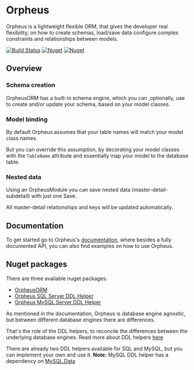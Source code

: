 # Orpheus
Orpheus is a lightweight flexible ORM, that gives the developer real flexibility, on how to create schemas, load/save data configure complex constraints and relationships between models.

[![Build Status](https://dev.azure.com/thetardigrade/OrpheusORM/_apis/build/status/OrpheusORM-CI?branchName=master)](https://dev.azure.com/thetardigrade/OrpheusORM/_build/latest?definitionId=16&branchName=master)
[![Nuget](https://img.shields.io/nuget/v/OrpheusOrm.svg)](https://www.nuget.org/packages?q=orpheusorm "Orpheus ORM")
[![Nuget](https://img.shields.io/nuget/dt/OrpheusORM.svg)](https://www.nuget.org/packages?q=orpheusorm "Downloads")
## Overview

### Schema creation
OrpheusORM has a built-in schema engine, which you can ,optionally, use to create and/or update your schema, based on your model classes.

### Model binding
By default Orpheus assumes that your table names will match your model class names. 

But you can override this assumption, by decorating your model classes with the ```TableName``` attribute and essentially map your model to the database table.

### Nested data
Using an OrpheusModule you can save nested data (master-detail-subdetail) with just one Save. 

All master-detail relationships and keys will be updated automatically.

## Documentation
To get started go to Orpheus's [documentation](https://mobilotronic.github.io/OrpheusORM/), where besides a fully documented API, you can also find examples on how to use Orpheus.

## Nuget packages
There are three available nuget packages.
* [OrpheusORM](https://www.nuget.org/packages/OrpheusORM/)
* [Orpheus SQL Server DDL Helper](https://www.nuget.org/packages/OrpheusORMSQLServerDDLHelper/)
* [Orpheus MySQL Server DDL Helper](https://www.nuget.org/packages/OrpheusORMMySQLServerDDLHelper/)

As mentioned in the documentation, Orpheus is database engine agnostic, but between different database engines there are differences.

That's the role of the DDL helpers, to reconcile the differences between the underlying database engines.
Read more about DDL helpers [here](https://mobilotronic.github.io/OrpheusORM/documentation/orpheus_ddl_helper.html)

There are already two DDL helpers available for SQL and MySQL, but you can implement your own and use it.
**Note:** MySQL DDL helper has a dependency on [MySQL.Data](https://dev.mysql.com/downloads/) 
